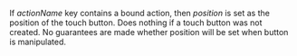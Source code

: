 If _actionName_ key contains a bound action, then _position_ is set as the position of the touch button. Does nothing if a touch button was not created. No guarantees are made whether position will be set when button is manipulated.